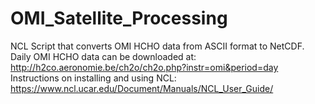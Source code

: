 # OMI_Satellite_Processing
NCL Script that converts OMI HCHO data from ASCII format to NetCDF.
Daily OMI HCHO data can be downloaded at: 
http://h2co.aeronomie.be/ch2o/ch2o.php?instr=omi&period=day
Instructions on installing and using NCL:
https://www.ncl.ucar.edu/Document/Manuals/NCL_User_Guide/
